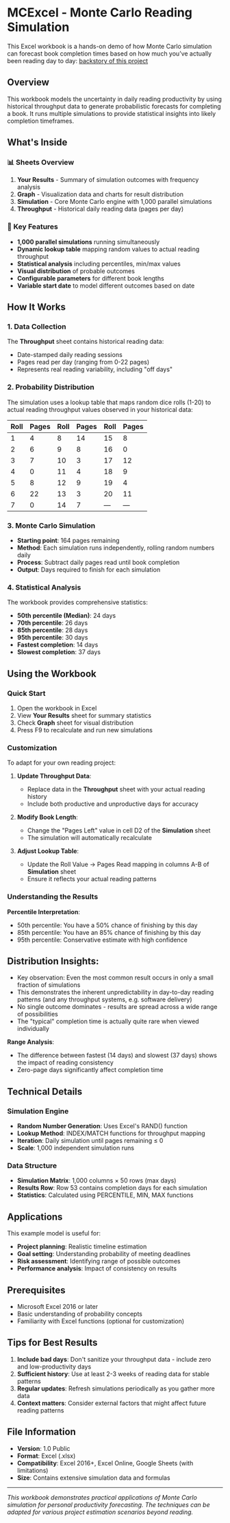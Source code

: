 # MCExcel - Monte Carlo Reading Simulation

This Excel workbook is a hands-on demo of how Monte Carlo simulation can forecast book completion times based on how much you’ve actually been reading day to day: [backstory of this project](https://medium.com/thrivve-partners/i-asked-a-room-full-of-leaders-to-predict-the-future-with-dice-076618d028ab)

## Overview

This workbook models the uncertainty in daily reading productivity by using historical throughput data to generate probabilistic forecasts for completing a book. It runs multiple simulations to provide statistical insights into likely completion timeframes.

## What's Inside

### 📊 Sheets Overview

1. **Your Results** - Summary of simulation outcomes with frequency analysis
2. **Graph** - Visualization data and charts for result distribution
3. **Simulation** - Core Monte Carlo engine with 1,000 parallel simulations
4. **Throughput** - Historical daily reading data (pages per day)

### 🎯 Key Features

- **1,000 parallel simulations** running simultaneously
- **Dynamic lookup table** mapping random values to actual reading throughput
- **Statistical analysis** including percentiles, min/max values
- **Visual distribution** of probable outcomes
- **Configurable parameters** for different book lengths
- **Variable start date** to model different outcomes based on date

## How It Works

### 1. Data Collection
The **Throughput** sheet contains historical reading data:
- Date-stamped daily reading sessions
- Pages read per day (ranging from 0-22 pages)
- Represents real reading variability, including "off days"

### 2. Probability Distribution
The simulation uses a lookup table that maps random dice rolls (1-20) to actual reading throughput values observed in your historical data:

| Roll | Pages | Roll | Pages | Roll | Pages |
|------|-------|------|-------|------|-------|
| 1    | 4     | 8    | 14    | 15   | 8     |
| 2    | 6     | 9    | 8     | 16   | 0     |
| 3    | 7     | 10   | 3     | 17   | 12    |
| 4    | 0     | 11   | 4     | 18   | 9     |
| 5    | 8     | 12   | 9     | 19   | 4     |
| 6    | 22    | 13   | 3     | 20   | 11    |
| 7    | 0     | 14   | 7     | —    | —     |

### 3. Monte Carlo Simulation
- **Starting point**: 164 pages remaining
- **Method**: Each simulation runs independently, rolling random numbers daily
- **Process**: Subtract daily pages read until book completion
- **Output**: Days required to finish for each simulation

### 4. Statistical Analysis
The workbook provides comprehensive statistics:
- **50th percentile (Median)**: 24 days
- **70th percentile**: 26 days  
- **85th percentile**: 28 days
- **95th percentile**: 30 days
- **Fastest completion**: 14 days
- **Slowest completion**: 37 days

## Using the Workbook

### Quick Start
1. Open the workbook in Excel
2. View **Your Results** sheet for summary statistics
3. Check **Graph** sheet for visual distribution
4. Press F9 to recalculate and run new simulations

### Customization
To adapt for your own reading project:

1. **Update Throughput Data**:
   - Replace data in the **Throughput** sheet with your actual reading history
   - Include both productive and unproductive days for accuracy

2. **Modify Book Length**:
   - Change the "Pages Left" value in cell D2 of the **Simulation** sheet
   - The simulation will automatically recalculate

3. **Adjust Lookup Table**:
   - Update the Roll Value → Pages Read mapping in columns A-B of **Simulation** sheet
   - Ensure it reflects your actual reading patterns

### Understanding the Results

**Percentile Interpretation**:
- 50th percentile: You have a 50% chance of finishing by this day
- 85th percentile: You have an 85% chance of finishing by this day
- 95th percentile: Conservative estimate with high confidence

## Distribution Insights:
- Key observation: Even the most common result occurs in only a small fraction of simulations
- This demonstrates the inherent unpredictability in day-to-day reading patterns (and any throughput systems, e.g. software delivery)
- No single outcome dominates - results are spread across a wide range of possibilities
- The "typical" completion time is actually quite rare when viewed individually

**Range Analysis**:
- The difference between fastest (14 days) and slowest (37 days) shows the impact of reading consistency
- Zero-page days significantly affect completion time

## Technical Details

### Simulation Engine
- **Random Number Generation**: Uses Excel's RAND() function
- **Lookup Method**: INDEX/MATCH functions for throughput mapping  
- **Iteration**: Daily simulation until pages remaining ≤ 0
- **Scale**: 1,000 independent simulation runs

### Data Structure
- **Simulation Matrix**: 1,000 columns × 50 rows (max days)
- **Results Row**: Row 53 contains completion days for each simulation
- **Statistics**: Calculated using PERCENTILE, MIN, MAX functions

## Applications

This example model is useful for:
- **Project planning**: Realistic timeline estimation
- **Goal setting**: Understanding probability of meeting deadlines
- **Risk assessment**: Identifying range of possible outcomes
- **Performance analysis**: Impact of consistency on results

## Prerequisites

- Microsoft Excel 2016 or later
- Basic understanding of probability concepts
- Familiarity with Excel functions (optional for customization)

## Tips for Best Results

1. **Include bad days**: Don't sanitize your throughput data - include zero and low-productivity days
2. **Sufficient history**: Use at least 2-3 weeks of reading data for stable patterns
3. **Regular updates**: Refresh simulations periodically as you gather more data
4. **Context matters**: Consider external factors that might affect future reading patterns

## File Information

- **Version**: 1.0 Public
- **Format**: Excel (.xlsx)
- **Compatibility**: Excel 2016+, Excel Online, Google Sheets (with limitations)
- **Size**: Contains extensive simulation data and formulas

---

*This workbook demonstrates practical applications of Monte Carlo simulation for personal productivity forecasting. The techniques can be adapted for various project estimation scenarios beyond reading.*
